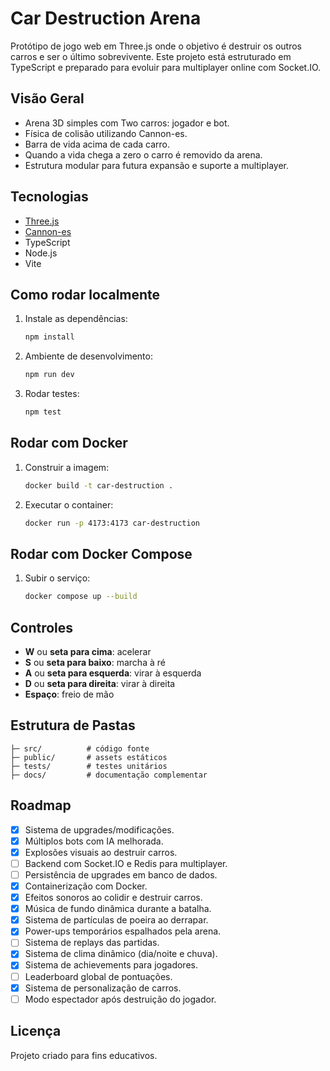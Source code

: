 # Car Destruction Arena

Protótipo de jogo web em Three.js onde o objetivo é destruir os outros carros e ser o último sobrevivente. Este projeto está estruturado em TypeScript e preparado para evoluir para multiplayer online com Socket.IO.

## Visão Geral

- Arena 3D simples com Two carros: jogador e bot.
- Física de colisão utilizando Cannon-es.
- Barra de vida acima de cada carro.
- Quando a vida chega a zero o carro é removido da arena.
- Estrutura modular para futura expansão e suporte a multiplayer.

## Tecnologias

- [Three.js](https://threejs.org/)
- [Cannon-es](https://github.com/pmndrs/cannon-es)
- TypeScript
- Node.js
- Vite

## Como rodar localmente

1. Instale as dependências:
   ```bash
   npm install
   ```
2. Ambiente de desenvolvimento:
   ```bash
   npm run dev
   ```
3. Rodar testes:
   ```bash
   npm test
   ```

## Rodar com Docker

1. Construir a imagem:
   ```bash
   docker build -t car-destruction .
   ```
2. Executar o container:
   ```bash
   docker run -p 4173:4173 car-destruction
   ```

## Rodar com Docker Compose

1. Subir o serviço:
   ```bash
   docker compose up --build
   ```

## Controles

- **W** ou **seta para cima**: acelerar
- **S** ou **seta para baixo**: marcha à ré
- **A** ou **seta para esquerda**: virar à esquerda
- **D** ou **seta para direita**: virar à direita
- **Espaço**: freio de mão

## Estrutura de Pastas

```
├─ src/          # código fonte
├─ public/       # assets estáticos
├─ tests/        # testes unitários
├─ docs/         # documentação complementar
```

## Roadmap

- [x] Sistema de upgrades/modificações.
- [x] Múltiplos bots com IA melhorada.
- [x] Explosões visuais ao destruir carros.
- [ ] Backend com Socket.IO e Redis para multiplayer.
- [ ] Persistência de upgrades em banco de dados.
- [x] Containerização com Docker.
- [x] Efeitos sonoros ao colidir e destruir carros.
- [x] Música de fundo dinâmica durante a batalha.
- [x] Sistema de partículas de poeira ao derrapar.
- [x] Power-ups temporários espalhados pela arena.
- [ ] Sistema de replays das partidas.
- [x] Sistema de clima dinâmico (dia/noite e chuva).
- [x] Sistema de achievements para jogadores.
- [ ] Leaderboard global de pontuações.
- [x] Sistema de personalização de carros.
- [ ] Modo espectador após destruição do jogador.

## Licença

Projeto criado para fins educativos.
